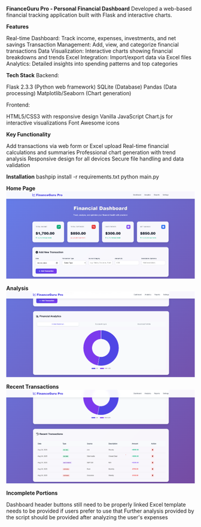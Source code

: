 **FinanceGuru Pro - Personal Financial Dashboard**
Developed a web-based financial tracking application built with Flask and interactive charts.

**Features**

Real-time Dashboard: Track income, expenses, investments, and net savings
Transaction Management: Add, view, and categorize financial transactions
Data Visualization: Interactive charts showing financial breakdowns and trends
Excel Integration: Import/export data via Excel files
Analytics: Detailed insights into spending patterns and top categories

**Tech Stack**
Backend:

Flask 2.3.3 (Python web framework)
SQLite (Database)
Pandas (Data processing)
Matplotlib/Seaborn (Chart generation)

Frontend:

HTML5/CSS3 with responsive design
Vanilla JavaScript
Chart.js for interactive visualizations
Font Awesome icons

**Key Functionality**

Add transactions via web form or Excel upload
Real-time financial calculations and summaries
Professional chart generation with trend analysis
Responsive design for all devices
Secure file handling and data validation

**Installation**
bashpip install -r requirements.txt
python main.py


**Home Page**
![Alt text](dashboard.png)

**Analysis**
![Alt text](Analytics.png)

**Recent Transactions**
![Alt text](Recent.png)


**Incomplete Portions**

Dashboard header buttons still need to be properly linked
Excel template needs to be provided if users prefer to use that
Further analysis provided by the script should be provided after analyzing the user's expenses
